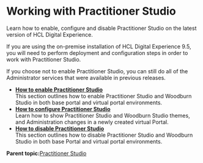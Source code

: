 # Working with Practitioner Studio 

Learn how to enable, configure and disable Practitioner Studio on the latest version of HCL Digital Experience.

If you are using the on-premise installation of HCL Digital Experience 9.5, you will need to perform deployment and configuration steps in order to work with Practitioner Studio.

If you choose not to enable Practitioner Studio, you can still do all of the Administrator services that were available in previous releases.

-   **[How to enable Practitioner Studio ](../practitioner_studio/enable_prac_studio.md)**  
This section outlines how to enable Practitioner Studio and Woodburn Studio in both base portal and virtual portal environments.
-   **[How to configure Practitioner Studio ](../practitioner_studio/config_prac_studio.md)**  
Learn how to show Practitioner Studio and Woodburn Studio themes, and Administration changes in a newly created virtual Portal.
-   **[How to disable Practitioner Studio ](../practitioner_studio/disable_prac_studio.md)**  
This section outlines how to disable Practitioner Studio and Woodburn Studio in both base Portal and virtual portal environments.

**Parent topic:**[Practitioner Studio ](../practitioner_studio/practitionerstudio_overview.md)

